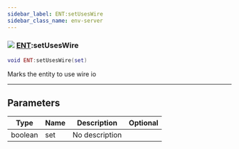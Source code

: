 ```yaml
---
sidebar_label: ENT:setUsesWire
sidebar_class_name: env-server
---
```


### ![](/img/wiki/server.png) [ENT](../ent/README.md):setUsesWire

```lua
void ENT:setUsesWire(set)
```

Marks the entity to use wire io<br/>

-----------------
## Parameters

| Type   | Name | Description | Optional |
| ------ | ---- | ----------- | -------: |
| boolean | set | No description |   |
